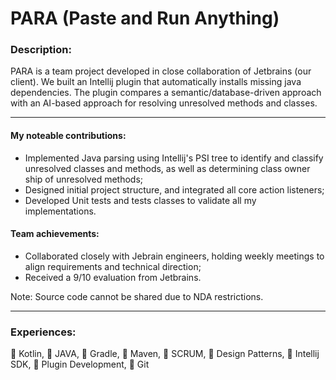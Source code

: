 # PARA (Paste and Run Anything)

### Description: 

PARA is a team project developed in close collaboration of Jetbrains (our client). We built an Intellij plugin that automatically installs missing java dependencies. The plugin compares a semantic/database-driven approach with an AI-based approach for resolving unresolved methods and classes. 

---

#### My noteable contributions:
- Implemented Java parsing using Intellij's PSI tree to identify and classify unresolved classes and methods, as well as determining class owner ship of unresolved methods;
- Designed initial project structure, and integrated all core action listeners;
- Developed Unit tests and tests classes to validate all my implementations.

#### Team achievements:
- Collaborated closely with Jebrain engineers, holding weekly meetings to align requirements and technical direction;
- Received a 9/10 evaluation from Jetbrains.

Note: Source code cannot be shared due to NDA restrictions.

---

### Experiences: 

 Kotlin,
 JAVA,
 Gradle,
 Maven,
 SCRUM,
󰴒 Design Patterns,
 Intellij SDK,
 Plugin Development,
 Git
